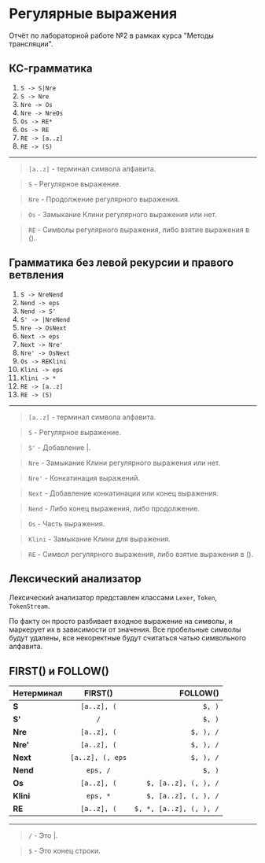 # Регулярные выражения 

Отчёт по лабораторной работе №2 в рамках курса "Методы трансляции".

## КС-грамматика

1. `S -> S|Nre`
2. `S -> Nre`
3. `Nre -> Os`
4. `Nre -> NreOs`
5. `Os -> RE*`
6. `Os -> RE`
7. `RE -> [a..z]`
8. `RE -> (S)`

----------

>`[a..z]` - терминал символа алфавита.

>`S` - Регулярное выражение.

>`Nre` - Продолжение регулярного выражения.

>`Os` - Замыкание Клини регулярного выражения или нет.

>`RE` - Символы регулярного выражения, либо взятие выражения в ().

## Грамматика без левой рекурсии и правого ветвления

1. `S -> NreNend`
5. `Nend -> eps`
5. `Nend -> S'`
2. `S' -> |NreNend`
3. `Nre -> OsNext`
5. `Next -> eps`
5. `Next -> Nre'`
4. `Nre' -> OsNext`
5. `Os -> REKlini`
5. `Klini -> eps`
5. `Klini -> *`
7. `RE -> [a..z]`
8. `RE -> (S)`
--------

>`[a..z]` - терминал символа алфавита.

>`S` - Регулярное выражение.

>`S'` - Добавление |.

>`Nre` - Замыкание Клини регулярного выражения или нет.

>`Nre'` - Конкатинация выражений.

>`Next` - Добавление конкатинации или конец выражения.

>`Nend` - Либо конец выражения, либо продолжение.

>`Os` - Часть выражения.

>`Klini` - Замыкание Клини для выражения.

>`RE` - Символ регулярного выражения, либо взятие выражения в ().

## Лексический анализатор

Лексический анализатор представлен классами `Lexer`, `Token`, `TokenStream`.

По факту он просто разбивает входное выражение на символы, и маркерует их в зависимости от значения.
Все пробельные символы будут удалены, все некоректные будут считаться чатью символьного алфавита.

## FIRST() и FOLLOW()

Нетерминал    | FIRST()             | FOLLOW()
:-------------|:-------------------:|--------:
__S__         | `[a..z], (`         | `$, )`
__S'__        | `/`                 | `$, )`
__Nre__       | `[a..z], (`         | `$, ), /`
__Nre'__      | `[a..z], (`         | `$, ), /`
__Next__      | `[a..z], (, eps`    | `$, ), /`
__Nend__      | `eps, /`            | `$, )`
__Os__        | `[a..z], (`         | `$, [a..z], (, ), /`
__Klini__     | `eps, *`            | `$, [a..z], (, ), /`
__RE__        | `[a..z], (`         | `$, *, [a..z], (, ), /`

----
> `/` - Это |.

> `$` - Это конец строки.



